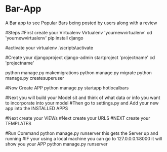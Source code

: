 # Bar-App
A Bar app to see Popular Bars being posted by users along with a review


#Steps
#First create your Virtualenv
Virtualenv 'yournewvirtualenv'
cd 'yournewvirtualenv'
pip install django


#activate your virtualenv
.\scripts\activate

#Create your djangoproject
django-admin startproject 'projectname'
cd 'projectname'

python manage.py makemigrations
python manage.py migrate
python manage.py createsuperuser

#Now Create APP
python manage.py startapp hotlocalbars


#Next you will build your Model sit and think of what data or info you want to incorporate into your model
#Then go to settings.py and Add your new app into the INSTALLED APPS

#Next create your VIEWs
#Next create your URLS
#NEXT create your TEMPLATES

#Run Command python manage.py runserver this gets the Server up and running 
#IF your using a local machine you can go to 127.0.0.0.1:8000 it will show you your APP
python manage.py runserver
